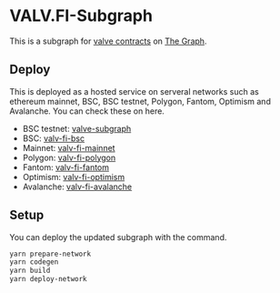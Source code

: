# VALV.FI-Subgraph

This is a subgraph for [valve contracts](https://github.com/StephenEkwedike/Valve.x/tree/master/contracts) on [The Graph](http://thegraph.com/).

## Deploy

This is deployed as a hosted service on serveral networks such as ethereum mainnet, BSC, BSC testnet, Polygon, Fantom, Optimism and Avalanche.
You can check these on here.

- BSC testnet: [valve-subgraph](https://thegraph.com/hosted-service/subgraph/nevermind0825/valve-subgraph)
- BSC: [valv-fi-bsc](https://thegraph.com/hosted-service/subgraph/nevermind0825/valv-fi-bsc)
- Mainnet: [valv-fi-mainnet](https://thegraph.com/hosted-service/subgraph/nevermind0825/valv-fi-mainnet)
- Polygon: [valv-fi-polygon](https://thegraph.com/hosted-service/subgraph/nevermind0825/valv-fi-polygon)
- Fantom: [valv-fi-fantom](https://thegraph.com/hosted-service/subgraph/nevermind0825/valv-fi-fantom)
- Optimism: [valv-fi-optimism](https://thegraph.com/hosted-service/subgraph/nevermind0825/valv-fi-optimism)
- Avalanche: [valv-fi-avalanche](https://thegraph.com/hosted-service/subgraph/nevermind0825/valv-fi-avalanche)

## Setup

You can deploy the updated subgraph with the command.

```bash
yarn prepare-network
yarn codegen
yarn build
yarn deploy-network
```